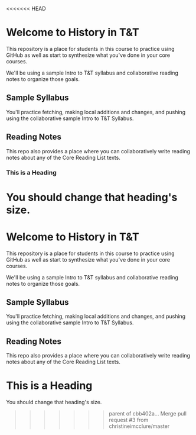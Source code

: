 <<<<<<< HEAD
# Welcome to History in T&T
This repository is a place for students in this course to practice using GitHub as well as start to synthesize what you've done in your core courses.

We'll be using a sample Intro to T&T syllabus and collaborative reading notes to organize those goals.

## Sample Syllabus
You'll practice fetching, making local additions and changes, and pushing using the collaborative sample Intro to T&T Syllabus.

## Reading Notes
This repo also provides a place where you can collaboratively write reading notes about any of the Core Reading List texts.

### This is a Heading
You should change that heading's size.
=======
# Welcome to History in T&T
This repository is a place for students in this course to practice using GitHub as well as start to synthesize what you've done in your core courses.

We'll be using a sample Intro to T&T syllabus and collaborative reading notes to organize those goals.

## Sample Syllabus
You'll practice fetching, making local additions and changes, and pushing using the collaborative sample Intro to T&T Syllabus.

## Reading Notes
This repo also provides a place where you can collaboratively write reading notes about any of the Core Reading List texts.

# This is a Heading
You should change that heading's size.
>>>>>>> parent of cbb402a... Merge pull request #3 from christineimcclure/master
